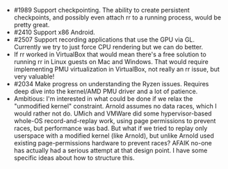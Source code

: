 * #1989 Support checkpointing. The ability to create persistent checkpoints, and possibly even attach rr to a running process, would be pretty great.
* #2410 Support x86 Android.
* #2507 Support recording applications that use the GPU via GL. Currently we try to just force CPU rendering but we can do better.
* If rr worked in VirtualBox that would mean there's a free solution to running rr in Linux guests on Mac and Windows. That would require implementing PMU virtualization in VirtualBox, not really an rr issue, but very valuable!
* #2034 Make progress on understanding the Ryzen issues. Requires deep dive into the kernel/AMD PMU driver and a lot of patience.
* Ambitious: I'm interested in what could be done if we relax the "unmodified kernel" constraint. Arnold assumes no data races, which I would rather not do. UMich and VMWare did some hypervisor-based whole-OS record-and-replay work, using page permissions to prevent races, but performance was bad. But what if we tried to replay only userspace with a modified kernel (like Arnold), but unlike Arnold used existing page-permissions hardware to prevent races? AFAIK no-one has actually had a serious attempt at that design point. I have some specific ideas about how to structure this.